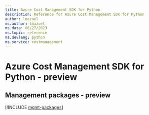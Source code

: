 ```yaml
---
title: Azure Cost Management SDK for Python
description: Reference for Azure Cost Management SDK for Python
author: lmazuel
ms.author: lmazuel
ms.data: 06/27/2023
ms.topic: reference
ms.devlang: python
ms.service: costmanagement
---
```

# Azure Cost Management SDK for Python - preview

## Management packages - preview
[!INCLUDE [mgmt-packages](cost-management-mgmt-index.md)]